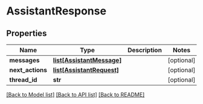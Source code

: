 # AssistantResponse

## Properties
Name | Type | Description | Notes
------------ | ------------- | ------------- | -------------
**messages** | [**list[AssistantMessage]**](AssistantMessage.md) |  | [optional] 
**next_actions** | [**list[AssistantRequest]**](AssistantRequest.md) |  | [optional] 
**thread_id** | **str** |  | [optional] 

[[Back to Model list]](../README.md#documentation-for-models) [[Back to API list]](../README.md#documentation-for-api-endpoints) [[Back to README]](../README.md)

